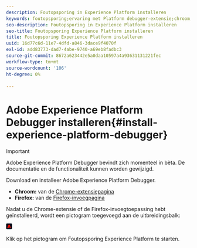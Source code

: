```yaml
---
description: Foutopsporing in Experience Platform installeren
keywords: foutopsporing;ervaring met Platform debugger-extensie;chroom;extensie;installeren
seo-description: Foutopsporing in Experience Platform installeren
seo-title: Foutopsporing Experience Platform installeren
title: Foutopsporing Experience Platform installeren
uuid: 16d77c6d-11e7-4dfd-a846-3dace9f4070f
exl-id: add83773-dad7-4abe-9740-a69eb8fadbc3
source-git-commit: 8672a623442e5a0daa10597a4a93631131221fec
workflow-type: tm+mt
source-wordcount: '106'
ht-degree: 0%

---
```


# Adobe Experience Platform Debugger installeren{#install-experience-platform-debugger}

>[!IMPORTANT]
>
>Adobe Experience Platform Debugger bevindt zich momenteel in bèta. De documentatie en de functionaliteit kunnen worden gewijzigd.

Download en installeer Adobe Experience Platform Debugger.

* **Chroom:** van de  [Chrome-extensiepagina](https://chrome.google.com/webstore/detail/adobe-experience-cloud-de/ocdmogmohccmeicdhlhhgepeaijenapj)
* **Firefox:** van de  [Firefox-invoegpagina](https://addons.mozilla.org/en-US/firefox/addon/adobe-experience-platform-dbg/)

Nadat u de Chrome-extensie of de Firefox-invoegtoepassing hebt geïnstalleerd, wordt een pictogram toegevoegd aan de uitbreidingsbalk:

![](assets/start-icon.jpg)

Klik op het pictogram om Foutopsporing Experience Platform te starten.
